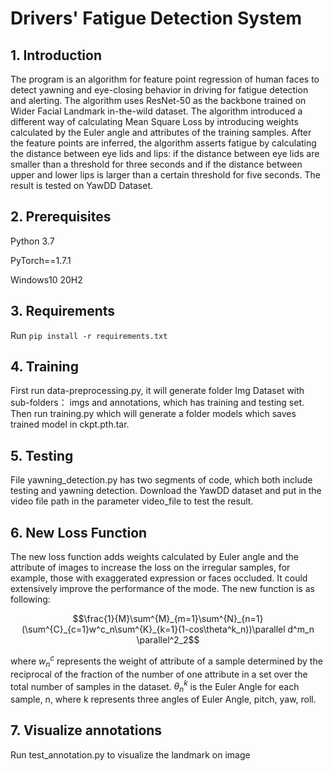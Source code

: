 # Drivers' Fatigue Detection System

## 1. Introduction

The program is an algorithm for feature point regression of human faces to detect yawning and eye-closing behavior in driving for fatigue detection and alerting. The algorithm uses ResNet-50 as the backbone trained on Wider Facial Landmark in-the-wild dataset. The algorithm introduced a different way of calculating Mean Square Loss by introducing weights calculated by the Euler angle and attributes of the training samples. After the feature points are inferred, the algorithm asserts fatigue by calculating the distance between eye lids and lips: if the distance between eye lids are smaller than a threshold for three seconds and if the distance between upper and lower lips is larger than a certain threshold for five seconds. The result is tested on YawDD Dataset.

## 2. Prerequisites

Python 3.7

PyTorch==1.7.1

Windows10 20H2

## 3. Requirements

Run `pip install -r requirements.txt`

## 4. Training

First run data-preprocessing.py, it will generate folder Img Dataset with sub-folders： imgs and annotations, which has training and testing set. Then run training.py which will generate a folder models which saves trained model in ckpt.pth.tar.

## 5. Testing

File yawning_detection.py has two segments of code, which both include testing and yawning detection. Download the YawDD dataset and put in the video file path in the parameter video_file to test the result.

## 6. New Loss Function

The new loss function adds weights calculated by Euler angle and the attribute of images to increase the loss on the irregular samples, for example, those with exaggerated expression or faces occluded. It could extensively improve the performance of the mode. The new function is as following:

$$\frac{1}{M}\sum^{M}_{m=1}\sum^{N}_{n=1}(\sum^{C}_{c=1}w^c_n\sum^{K}_{k=1}(1-cos\theta^k_n))\parallel d^m_n \parallel^2_2$$

where $w^c_n$ represents the weight of attribute of a sample determined by the reciprocal of the fraction of the number of one attribute in a set over the total number of samples in the dataset. $\theta^k_n$ is the Euler Angle for each sample, n, where k represents three angles of Euler Angle, pitch, yaw, roll.

## 7. Visualize annotations

Run test_annotation.py to visualize the landmark on image
